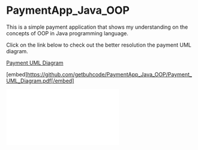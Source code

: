 # PaymentApp_Java_OOP
This is a simple payment application that shows my understanding on the concepts of OOP in Java programming language.

Click on the link below to check out the better resolution the payment UML diagram.

[Payment UML Diagram](Payment_UML_Diagram.pdf)

[embed]https://github.com/getbuhcode/PaymentApp_Java_OOP/Payment_UML_Diagram.pdf[/embed]

![Payment UML Diagram](Payment_UML_Diagram.pdf)

